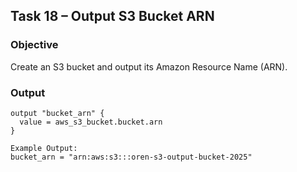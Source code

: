 ## Task 18 – Output S3 Bucket ARN

### Objective
Create an S3 bucket and output its Amazon Resource Name (ARN).

### Output
```hcl
output "bucket_arn" {
  value = aws_s3_bucket.bucket.arn
}

Example Output:
bucket_arn = "arn:aws:s3:::oren-s3-output-bucket-2025"
